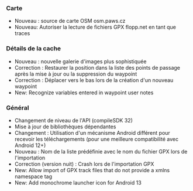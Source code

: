### Carte
- Nouveau : source de carte OSM osm.paws.cz
- Nouveau: Autoriser la lecture de fichiers GPX flopp.net en tant que traces

### Détails de la cache
- Nouveau : nouvelle galerie d'images plus sophistiquée
- Correction : Restaurer la position dans la liste des points de passage après la mise à jour ou la suppression du waypoint
- Correction : Déplacer vers le bas lors de la création d'un nouveau waypoint
- New: Recognize variables entered in waypoint user notes

### Général
- Changement de niveau de l'API (compileSDK 32)
- Mise à jour de bibliothèques dépendantes
- Changement : Utilisation d'un mécanisme Android différent pour recevoir les téléchargements (pour une meilleure compatibilité avec Android 12+)
- Nouveau : Nom de la liste prédéfinie avec le nom du fichier GPX lors de l'importation
- Correction (version nuit) : Crash lors de l'importation GPX
- New: Allow import of GPX track files that do not provide a xmlns namespace tag
- New: Add monochrome launcher icon for Android 13
